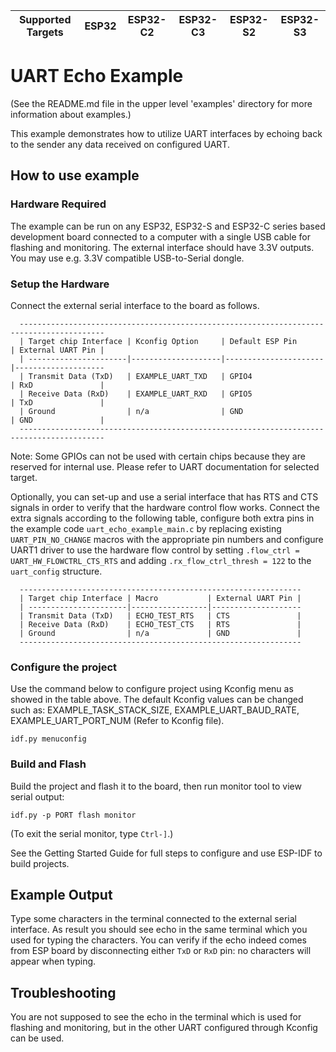 | Supported Targets | ESP32 | ESP32-C2 | ESP32-C3 | ESP32-S2 | ESP32-S3 |
| ----------------- | ----- | -------- | -------- | -------- | -------- |

# UART Echo Example

(See the README.md file in the upper level 'examples' directory for more information about examples.)

This example demonstrates how to utilize UART interfaces by echoing back to the sender any data received on
configured UART.

## How to use example

### Hardware Required

The example can be run on any ESP32, ESP32-S and ESP32-C series based development board connected to a computer with a single USB cable for flashing and
monitoring. The external interface should have 3.3V outputs. You may use e.g. 3.3V compatible USB-to-Serial dongle.

### Setup the Hardware

Connect the external serial interface to the board as follows.

```
  -----------------------------------------------------------------------------------------
  | Target chip Interface | Kconfig Option     | Default ESP Pin      | External UART Pin |
  | ----------------------|--------------------|----------------------|--------------------
  | Transmit Data (TxD)   | EXAMPLE_UART_TXD   | GPIO4                | RxD               |
  | Receive Data (RxD)    | EXAMPLE_UART_RXD   | GPIO5                | TxD               |
  | Ground                | n/a                | GND                  | GND               |
  -----------------------------------------------------------------------------------------
```
Note: Some GPIOs can not be used with certain chips because they are reserved for internal use. Please refer to UART documentation for selected target.

Optionally, you can set-up and use a serial interface that has RTS and CTS signals in order to verify that the
hardware control flow works. Connect the extra signals according to the following table, configure both extra pins in
the example code `uart_echo_example_main.c` by replacing existing `UART_PIN_NO_CHANGE` macros with the appropriate pin
numbers and configure UART1 driver to use the hardware flow control by setting `.flow_ctrl = UART_HW_FLOWCTRL_CTS_RTS`
and adding `.rx_flow_ctrl_thresh = 122` to the `uart_config` structure.

```
  ---------------------------------------------------------------
  | Target chip Interface | Macro           | External UART Pin |
  | ----------------------|-----------------|--------------------
  | Transmit Data (TxD)   | ECHO_TEST_RTS   | CTS               |
  | Receive Data (RxD)    | ECHO_TEST_CTS   | RTS               |
  | Ground                | n/a             | GND               |
  ---------------------------------------------------------------
```

### Configure the project

Use the command below to configure project using Kconfig menu as showed in the table above.
The default Kconfig values can be changed such as: EXAMPLE_TASK_STACK_SIZE, EXAMPLE_UART_BAUD_RATE, EXAMPLE_UART_PORT_NUM (Refer to Kconfig file).
```
idf.py menuconfig
```

### Build and Flash

Build the project and flash it to the board, then run monitor tool to view serial output:

```
idf.py -p PORT flash monitor
```

(To exit the serial monitor, type ``Ctrl-]``.)

See the Getting Started Guide for full steps to configure and use ESP-IDF to build projects.

## Example Output

Type some characters in the terminal connected to the external serial interface. As result you should see echo in the same terminal which you used for typing the characters. You can verify if the echo indeed comes from ESP board by
disconnecting either `TxD` or `RxD` pin: no characters will appear when typing.

## Troubleshooting

You are not supposed to see the echo in the terminal which is used for flashing and monitoring, but in the other UART configured through Kconfig can be used.
